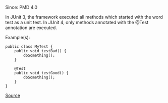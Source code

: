Since: PMD 4.0

In JUnit 3, the framework executed all methods which started with the word test as a unit test. 
In JUnit 4, only methods annotated with the @Test annotation are executed.

Example(s):
```
public class MyTest {
    public void testBad() {
        doSomething();
    }

	@Test
    public void testGood() {
        doSomething();
    }
}
```

[Source](https://pmd.github.io/pmd-5.5.4/pmd-java/rules/java/migrating.html#JUnit4TestShouldUseTestAnnotation)
